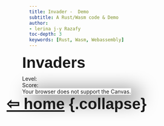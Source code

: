 ```yaml
---
title: Invader -  Demo
subtitle: A Rust/Wasm code & Demo
author:
- lerina j-y Razafy
toc-depth: 3
keywords: [Rust, Wasm, Webassembly]
---
```


<style>canvas {box-shadow: black 20px 10px 50px}</style>
<style>
h1 {margin: 0px; margin-bottom: 10px; font-size: 2.9em; font-family: "Helvetica"}
canvas {box-shadow: black 20px 10px 50px}
body {display: flex; align-items: center; flex-direction: column; padding: 0px; margin: 0px; height: 100vh;}
</style>
<main>

<h1> Invaders</h1>
<div id="Level">Level:<span id="level"></span></div>
<div id="scoring">Score:<span id="score"></span></div>
<canvas id="canvas" style="outline: none" tabindex="0" height="600" width="600">
Your browser does not support the Canvas.
</canvas>

</main>

# <a href="../index.html">⇦ home</a> {.collapse}

<script type="module">
import init from "./pkg/wasm_shooting_game.js";

  async function run() {
    await init();
  }

  run();
</script>
